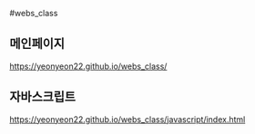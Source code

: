 #webs_class

## 메인페이지
https://yeonyeon22.github.io/webs_class/

## 자바스크립트
https://yeonyeon22.github.io/webs_class/javascript/index.html

